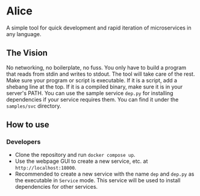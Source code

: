 # Alice
A simple tool for quick development and rapid iteration of microservices in any language.
## The Vision
No networking, no boilerplate, no fuss. You only have to build a program that reads from stdin and writes to stdout. The tool will take care of the rest. Make sure your program or script is executable. If it is a script, add a shebang line at the top. If it is a compiled binary, make sure it is in your server's PATH. You can use the sample service `dep.py` for installing dependencies if your service requires them. You can find it under the `samples/svc` directory.
## How to use
### Developers
- Clone the repository and run `docker compose up`.
- Use the webpage GUI to create a new service, etc. at `http://localhost:18000`.
- Recommended to create a new service with the name `dep` and `dep.py` as the executable in `Service` mode. This service will be used to install dependencies for other services.